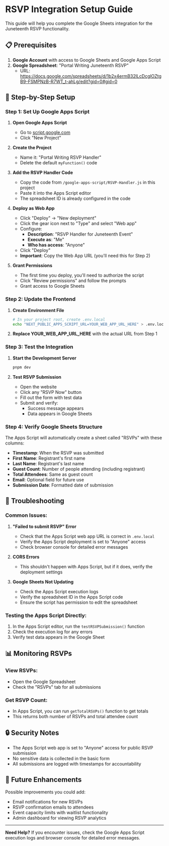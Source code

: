 # RSVP Integration Setup Guide

This guide will help you complete the Google Sheets integration for the Juneteenth RSVP functionality.

## 📋 Prerequisites

1. **Google Account** with access to Google Sheets and Google Apps Script
2. **Google Spreadsheet**: "Portal Writing Juneteenth RSVP" 
   - URL: https://docs.google.com/spreadsheets/d/1b2x4ermB32lLcDcglOZtgB9-FSMPNzB-R7WT_t-ahLg/edit?gid=0#gid=0

## 🚀 Step-by-Step Setup

### Step 1: Set Up Google Apps Script

1. **Open Google Apps Script**
   - Go to [script.google.com](https://script.google.com/)
   - Click "New Project"

2. **Create the Project**
   - Name it: "Portal Writing RSVP Handler"
   - Delete the default `myFunction()` code

3. **Add the RSVP Handler Code**
   - Copy the code from `/google-apps-script/RSVP-Handler.js` in this project
   - Paste it into the Apps Script editor
   - The spreadsheet ID is already configured in the code

4. **Deploy as Web App**
   - Click "Deploy" → "New deployment"
   - Click the gear icon next to "Type" and select "Web app"
   - Configure:
     - **Description**: "RSVP Handler for Juneteenth Event"
     - **Execute as**: "Me"
     - **Who has access**: "Anyone"
   - Click "Deploy"
   - **Important**: Copy the Web App URL (you'll need this for Step 2)

5. **Grant Permissions**
   - The first time you deploy, you'll need to authorize the script
   - Click "Review permissions" and follow the prompts
   - Grant access to Google Sheets

### Step 2: Update the Frontend

1. **Create Environment File**
   ```bash
   # In your project root, create .env.local
   echo "NEXT_PUBLIC_APPS_SCRIPT_URL=YOUR_WEB_APP_URL_HERE" > .env.local
   ```

2. **Replace YOUR_WEB_APP_URL_HERE** with the actual URL from Step 1

### Step 3: Test the Integration

1. **Start the Development Server**
   ```bash
   pnpm dev
   ```

2. **Test RSVP Submission**
   - Open the website
   - Click any "RSVP Now" button
   - Fill out the form with test data
   - Submit and verify:
     - Success message appears
     - Data appears in Google Sheets

### Step 4: Verify Google Sheets Structure

The Apps Script will automatically create a sheet called "RSVPs" with these columns:
- **Timestamp**: When the RSVP was submitted
- **First Name**: Registrant's first name
- **Last Name**: Registrant's last name  
- **Guest Count**: Number of people attending (including registrant)
- **Total Attendees**: Same as guest count
- **Email**: Optional field for future use
- **Submission Date**: Formatted date of submission

## 🔧 Troubleshooting

### Common Issues:

1. **"Failed to submit RSVP" Error**
   - Check that the Apps Script web app URL is correct in `.env.local`
   - Verify the Apps Script deployment is set to "Anyone" access
   - Check browser console for detailed error messages

2. **CORS Errors**
   - This shouldn't happen with Apps Script, but if it does, verify the deployment settings

3. **Google Sheets Not Updating**
   - Check the Apps Script execution logs
   - Verify the spreadsheet ID in the Apps Script code
   - Ensure the script has permission to edit the spreadsheet

### Testing the Apps Script Directly:

1. In the Apps Script editor, run the `testRSVPSubmission()` function
2. Check the execution log for any errors
3. Verify test data appears in the Google Sheet

## 📊 Monitoring RSVPs

### View RSVPs:
- Open the Google Spreadsheet
- Check the "RSVPs" tab for all submissions

### Get RSVP Count:
- In Apps Script, you can run `getTotalRSVPs()` function to get totals
- This returns both number of RSVPs and total attendee count

## 🔒 Security Notes

- The Apps Script web app is set to "Anyone" access for public RSVP submission
- No sensitive data is collected in the basic form
- All submissions are logged with timestamps for accountability

## 📝 Future Enhancements

Possible improvements you could add:
- Email notifications for new RSVPs
- RSVP confirmation emails to attendees
- Event capacity limits with waitlist functionality
- Admin dashboard for viewing RSVP analytics

---

**Need Help?**
If you encounter issues, check the Google Apps Script execution logs and browser console for detailed error messages.
